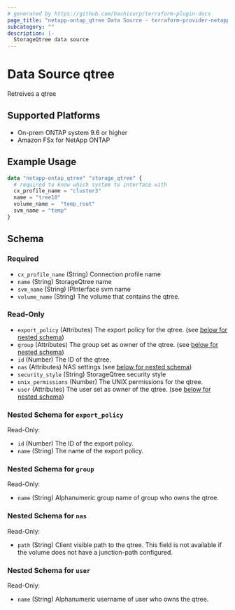 ```yaml
---
# generated by https://github.com/hashicorp/terraform-plugin-docs
page_title: "netapp-ontap_qtree Data Source - terraform-provider-netapp-ontap"
subcategory: ""
description: |-
  StorageQtree data source
---
```


# Data Source qtree

Retreives a qtree

## Supported Platforms

* On-prem ONTAP system 9.6 or higher
* Amazon FSx for NetApp ONTAP

## Example Usage

```terraform
data "netapp-ontap_qtree" "storage_qtree" {
  # required to know which system to interface with
  cx_profile_name = "cluster3"
  name = "tree10"
  volume_name =  "temp_root"
  svm_name = "temp"
}
```

<!-- schema generated by tfplugindocs -->
## Schema

### Required

- `cx_profile_name` (String) Connection profile name
- `name` (String) StorageQtree name
- `svm_name` (String) IPInterface svm name
- `volume_name` (String) The volume that contains the qtree.

### Read-Only

- `export_policy` (Attributes) The export policy for the qtree. (see [below for nested schema](#nestedatt--export_policy))
- `group` (Attributes) The group set as owner of the qtree. (see [below for nested schema](#nestedatt--group))
- `id` (Number) The ID of the qtree.
- `nas` (Attributes) NAS settings (see [below for nested schema](#nestedatt--nas))
- `security_style` (String) StorageQtree security style
- `unix_permissions` (Number) The UNIX permissions for the qtree.
- `user` (Attributes) The user set as owner of the qtree. (see [below for nested schema](#nestedatt--user))

<a id="nestedatt--export_policy"></a>

### Nested Schema for `export_policy`

Read-Only:

- `id` (Number) The ID of the export policy.
- `name` (String) The name of the export policy.

<a id="nestedatt--group"></a>

### Nested Schema for `group`

Read-Only:

- `name` (String) Alphanumeric group name of group who owns the qtree.

<a id="nestedatt--nas"></a>

### Nested Schema for `nas`

Read-Only:

- `path` (String) Client visible path to the qtree. This field is not available if the volume does not have a junction-path configured.


<a id="nestedatt--user"></a>

### Nested Schema for `user`

Read-Only:

- `name` (String) Alphanumeric username of user who owns the qtree.
